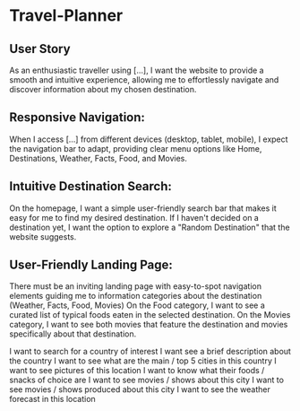 # Travel-Planner

## User Story
As an enthusiastic traveller using [...], I want the website to provide a smooth and intuitive experience, allowing me to effortlessly navigate and discover information about my chosen destination.

## Responsive Navigation:
When I access [...] from different devices (desktop, tablet, mobile), I expect the navigation bar to adapt, providing clear menu options like Home, Destinations, Weather, Facts, Food, and Movies.

## Intuitive Destination Search:
On the homepage, I want a simple user-friendly search bar that makes it easy for me to find my desired destination.
If I haven't decided on a destination yet, I want the option to explore a "Random Destination" that the website suggests.

## User-Friendly Landing Page:
There must be an inviting landing page with easy-to-spot navigation elements guiding me to information categories about the destination (Weather, Facts, Food, Movies) 
On the Food category, I want to see a curated list of typical foods eaten in the selected destination.
On the Movies category, I want to see both movies that feature the destination and movies specifically about that destination.

I want to search for a country of interest
I want see a brief description about the country
I want to see what are the main / top 5 cities in this country
I want to see pictures of this location
I want to know what their foods / snacks of choice are
I want to see movies / shows about this city
I want to see movies / shows produced about this city
I want to see the weather forecast in this location
